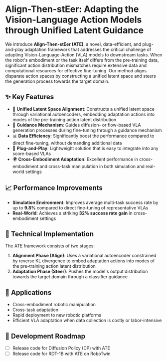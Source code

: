 # Align-Then-stEer: Adapting the Vision-Language Action Models through Unified Latent Guidance

We introduce **Align-Then-stEer (ATE)**, a novel, data-efficient, and plug-and-play adaptation framework that addresses the critical challenge of adapting Vision-Language-Action (VLA) models to downstream tasks. When the robot's embodiment or the task itself differs from the pre-training data, significant action distribution mismatches require extensive data and computational resources for effective fine-tuning. Our method aligns disparate action spaces by constructing a unified latent space and steers the generation process towards the target domain.

## ✨ Key Features

- 🔄 **Unified Latent Space Alignment**: Constructs a unified latent space through variational autoencoders, embedding adaptation actions into modes of the pre-training action latent distribution
- 🎯 **Guidance Mechanism**: Guides diffusion- or flow-based VLA generation processes during fine-tuning through a guidance mechanism
- 📊 **Data Efficiency**: Significantly boost the performance compared to direct fine-tuning, without demanding additional data
- 🔌 **Plug-and-Play**: Lightweight solution that is easy to integrate into any score-based VLAs
- 🌍 **Cross-Embodiment Adaptation**: Excellent performance in cross-embodiment and cross-task manipulation in both simulation and real-world settings

## 📈 Performance Improvements

- **Simulation Environment**: Improves average multi-task success rate by up to **9.8%** compared to direct fine-tuning of representative VLAs
- **Real-World**: Achieves a striking **32% success rate gain** in cross-embodiment settings

## 🔧 Technical Implementation

The ATE framework consists of two stages:

1. **Alignment Phase (Align)**: Uses a variational autoencoder constrained by reverse KL divergence to embed adaptation actions into modes of the pre-training action latent distribution
2. **Adaptation Phase (Steer)**: Pushes the model's output distribution towards the target domain through a classifier guidance

## 🎯 Applications

- Cross-embodiment robotic manipulation
- Cross-task adaptation
- Rapid deployment to new robotic platforms
- Efficient VLA adaptation when data collection is costly or labor-intensive

## 📅 Development Roadmap

- [ ] Release code for Diffusion Policy (DP) with ATE
- [ ] Release code for RDT-1B with ATE on RoboTwin